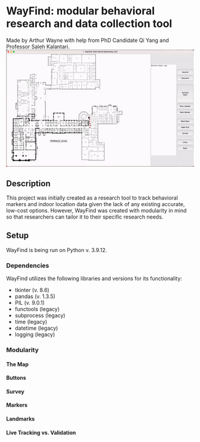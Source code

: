 # WayFind: modular behavioral research and data collection tool
Made by Arthur Wayne with help from PhD Candidate Qi Yang and Professor Saleh Kalantari. 
![alt text](https://github.com/CornellDAIL/WayFind/blob/main/images/sample.gif)

## Description
This project was initially created as a research tool to track behavioral markers and indoor location data given the lack of any existing accurate, low-cost options. However, WayFind was created with modularity in mind so that researchers can tailor it to their specific research needs.

## Setup
WayFind is being run on Python v. 3.9.12.

### Dependencies
WayFind utilizes the following libraries and versions for its functionality:
- tkinter (v. 8.6)
- pandas (v. 1.3.5)
- PIL (v. 9.0.1)
- functools (legacy)
- subprocess (legacy)
- time (legacy)
- datetime (legacy)
- logging (legacy)

### Modularity

#### The Map

#### Buttons

#### Survey

#### Markers

#### Landmarks

#### Live Tracking vs. Validation
